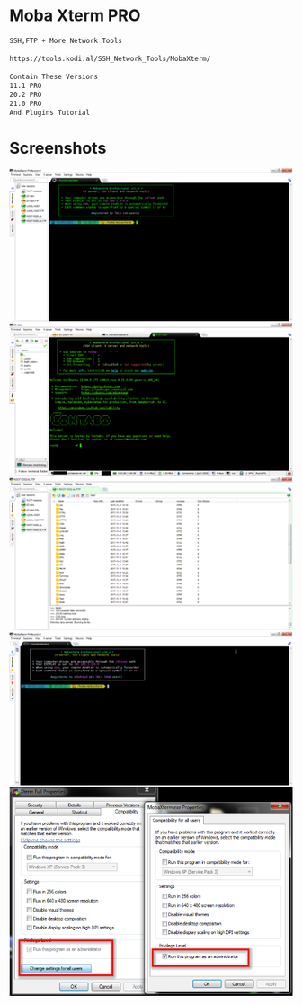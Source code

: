 # Moba Xterm PRO

    SSH,FTP + More Network Tools

    https://tools.kodi.al/SSH_Network_Tools/MobaXterm/
    
    Contain These Versions
    11.1 PRO
    20.2 PRO
    21.0 PRO
    And Plugins Tutorial

# Screenshots
![Logo](https://raw.githubusercontent.com/SxtBox/Moba_Xterm_PRO/master/Screenshots/Screenshot_1.png?raw=true)
![Logo](https://raw.githubusercontent.com/SxtBox/Moba_Xterm_PRO/master/Screenshots/Screenshot_2.png?raw=true)
![Logo](https://raw.githubusercontent.com/SxtBox/Moba_Xterm_PRO/master/Screenshots/Screenshot_3.png?raw=true)
![Logo](https://raw.githubusercontent.com/SxtBox/Moba_Xterm_PRO/master/Screenshots/Screenshot_old.png?raw=true)
![Logo](https://raw.githubusercontent.com/SxtBox/Moba_Xterm_PRO/master/Screenshots/Run_as_Admin_For_All_Users.png?raw=true)
